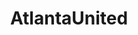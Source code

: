 ---
title: AtlantaUnited
crosslinks:
- MLS
- OCLions
- reddit_stream
- soccer
- soccerstreams
- MLSAwayFans
- FCCincinnati
- luminous_ext
- TheMassive
- HighQualityGifs
- place
- '2013'
- whitepeoplegifs
- ImGoingToHellForThis
- AtlantaFX
- PhillyUnion
- reddevils
- mildlyinteresting
- sports
---